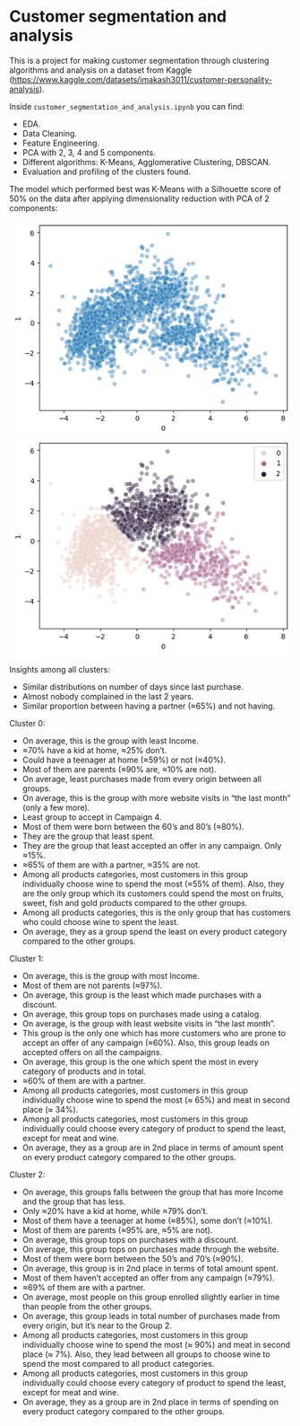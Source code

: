 # Customer segmentation and analysis

This is a project for making customer segmentation through clustering algorithms and analysis on a dataset from Kaggle (https://www.kaggle.com/datasets/imakash3011/customer-personality-analysis).

Inside `customer_segmentation_and_analysis.ipynb` you can find:

- EDA.
- Data Cleaning.
- Feature Engineering.
- PCA with 2, 3, 4 and 5 components.
- Different algorithms: K-Means, Agglomerative Clustering, DBSCAN.
- Evaluation and profiling of the clusters found.

The model which performed best was K-Means with a Silhouette score of 50% on the data after applying dimensionality reduction with PCA of 2 components:

!["Data after applying PCA with 2 components"](imgs/pca2.png?raw=true "Data after applying PCA with 2 components")
!["Data after K-Means clustering"](imgs/clusters_pca2.png?raw=true "Data after K-Means clustering")


Insights among all clusters:
-	Similar distributions on number of days since last purchase.
-	Almost nobody complained in the last 2 years.
-	Similar proportion between having a partner (≈65%) and not having.

Cluster 0:

-	On average, this is the group with least Income.
-	≈70% have a kid at home, ≈25% don’t.
-	Could have a teenager at home (≈59%) or not (≈40%).
-	Most of them are parents (≈90% are, ≈10% are not).
-	On average, least purchases made from every origin between all groups.
-	On average, this is the group with more website visits in “the last month” (only a few more).
-	Least group to accept in Campaign 4.
-	Most of them were born between the 60’s and 80’s (≈80%).
-	They are the group that least spent.
-	They are the group that least accepted an offer in any campaign. Only ≈15%.
-	≈65% of them are with a partner, ≈35% are not.  
-	Among all products categories, most customers in this group individually choose wine to spend the most (≈55% of them). Also, they are the only group which its customers could spend the most on fruits, sweet, fish and gold products compared to the other groups.
-	Among all products categories, this is the only group that has customers who could choose wine to spent the least.
-	On average, they as a group spend the least on every product category compared to the other groups.

Cluster 1:

-	On average, this is the group with most Income.
-	Most of them are not parents (≈97%).
-	On average, this group is the least which made purchases with a discount.
-	On average, this group tops on purchases made using a catalog.
-	On average, is the group with least website visits in “the last month”.
-	This group is the only one which has more customers who are prone to accept an offer of any campaign (≈60%). Also, this group leads on accepted offers on all the campaigns.
-	On average, this group is the one which spent the most in every category of products and in total.
-	≈60% of them are with a partner.  
-	Among all products categories, most customers in this group individually choose wine to spend the most (≈ 65%) and meat in second place (≈ 34%).
-	Among all products categories, most customers in this group individually could choose every category of product to spend the least, except for meat and wine.
-	On average, they as a group are in 2nd place in terms of amount spent on every product category compared to the other groups.


Cluster 2:

-	On average, this groups falls between the group that has more Income and the group that has less.
-	Only ≈20% have a kid at home, while ≈79% don’t.
-	Most of them have a teenager at home (≈85%), some don’t (≈10%).
-	Most of them are parents (≈95% are, ≈5% are not).
-	On average, this group tops on purchases with a discount.
-	On average, this group tops on purchases made through the website.
-	Most of them were born between the 50’s and 70’s (≈90%).
-	On average, this group is in 2nd place in terms of total amount spent.
-	Most of them haven’t accepted an offer from any campaign (≈79%).
-	≈69% of them are with a partner.  
-	On average, most people on this group enrolled slightly earlier in time than people from the other groups.
-	On average, this group leads in total number of purchases made from every origin, but it’s near to the Group 2.
-	Among all products categories, most customers in this group individually choose wine to spend the most (≈ 90%) and meat in second place (≈ 7%). Also, they lead between all groups to choose wine to spend the most compared to all product categories.
-	Among all products categories, most customers in this group individually could choose every category of product to spend the least, except for meat and wine.
-	On average, they as a group are in 2nd place in terms of spending on every product category compared to the other groups.
